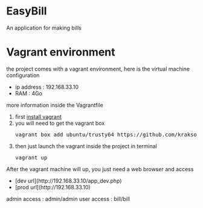 # EasyBill
An application for making bills

# Vagrant environment

the project comes with a vagrant environment, here is the virtual machine configuration
<ul>
    <li>ip address : 192.168.33.10</li>
    <li>RAM : 4Go</li>
</ul>
more information inside the Vagrantfile


1. first [install vagrant](http://docs.vagrantup.com/v2/getting-started/index.html)
2. you will need to get the vagrant box
    <pre>vagrant box add ubuntu/trusty64 https://github.com/kraksoft/vagrant-box-ubuntu/releases/download/14.04/ubuntu-14.04-amd64.box</pre>
3. then just launch the vagrant inside the project in terminal
    <pre>vagrant up</pre>
    
After the vagrant machine will up, you just need a web browser and access 
<ul>
    <li>[dev url](http://192.168.33.10/app_dev.php)</li> 
    <li>[prod url](http://192.168.33.10)</li>
</ul>

admin access : admin/admin
user access : bill/bill

